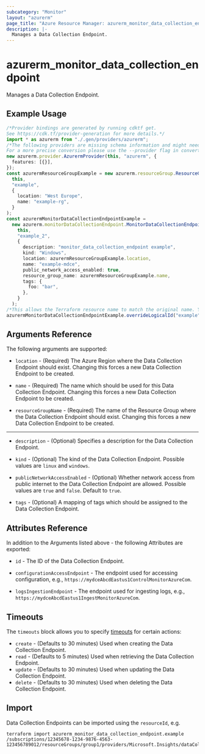```yaml
---
subcategory: "Monitor"
layout: "azurerm"
page_title: "Azure Resource Manager: azurerm_monitor_data_collection_endpoint"
description: |-
  Manages a Data Collection Endpoint.
---
```


# azurerm\_monitor\_data\_collection\_endpoint

Manages a Data Collection Endpoint.

## Example Usage

```typescript
/*Provider bindings are generated by running cdktf get.
See https://cdk.tf/provider-generation for more details.*/
import * as azurerm from "./.gen/providers/azurerm";
/*The following providers are missing schema information and might need manual adjustments to synthesize correctly: azurerm.
For a more precise conversion please use the --provider flag in convert.*/
new azurerm.provider.AzurermProvider(this, "azurerm", {
  features: [{}],
});
const azurermResourceGroupExample = new azurerm.resourceGroup.ResourceGroup(
  this,
  "example",
  {
    location: "West Europe",
    name: "example-rg",
  }
);
const azurermMonitorDataCollectionEndpointExample =
  new azurerm.monitorDataCollectionEndpoint.MonitorDataCollectionEndpoint(
    this,
    "example_2",
    {
      description: "monitor_data_collection_endpoint example",
      kind: "Windows",
      location: azurermResourceGroupExample.location,
      name: "example-mdce",
      public_network_access_enabled: true,
      resource_group_name: azurermResourceGroupExample.name,
      tags: {
        foo: "bar",
      },
    }
  );
/*This allows the Terraform resource name to match the original name. You can remove the call if you don't need them to match.*/
azurermMonitorDataCollectionEndpointExample.overrideLogicalId("example");

```

## Arguments Reference

The following arguments are supported:

*   `location` - (Required) The Azure Region where the Data Collection Endpoint should exist. Changing this forces a new Data Collection Endpoint to be created.

*   `name` - (Required) The name which should be used for this Data Collection Endpoint. Changing this forces a new Data Collection Endpoint to be created.

*   `resourceGroupName` - (Required) The name of the Resource Group where the Data Collection Endpoint should exist. Changing this forces a new Data Collection Endpoint to be created.

***

*   `description` - (Optional) Specifies a description for the Data Collection Endpoint.

*   `kind` - (Optional) The kind of the Data Collection Endpoint. Possible values are `linux` and `windows`.

*   `publicNetworkAccessEnabled` - (Optional) Whether network access from public internet to the Data Collection Endpoint are allowed. Possible values are `true` and `false`. Default to `true`.

*   `tags` - (Optional) A mapping of tags which should be assigned to the Data Collection Endpoint.

## Attributes Reference

In addition to the Arguments listed above - the following Attributes are exported:

*   `id` - The ID of the Data Collection Endpoint.

*   `configurationAccessEndpoint` - The endpoint used for accessing configuration, e.g., `https://mydceAbcdEastus1ControlMonitorAzureCom`.

*   `logsIngestionEndpoint` - The endpoint used for ingesting logs, e.g., `https://mydceAbcdEastus1IngestMonitorAzureCom`.

## Timeouts

The `timeouts` block allows you to specify [timeouts](https://www.terraform.io/language/resources/syntax#operation-timeouts) for certain actions:

* `create` - (Defaults to 30 minutes) Used when creating the Data Collection Endpoint.
* `read` - (Defaults to 5 minutes) Used when retrieving the Data Collection Endpoint.
* `update` - (Defaults to 30 minutes) Used when updating the Data Collection Endpoint.
* `delete` - (Defaults to 30 minutes) Used when deleting the Data Collection Endpoint.

## Import

Data Collection Endpoints can be imported using the `resourceId`, e.g.

```shell
terraform import azurerm_monitor_data_collection_endpoint.example /subscriptions/12345678-1234-9876-4563-123456789012/resourceGroups/group1/providers/Microsoft.Insights/dataCollectionEndpoints/endpoint1
```
